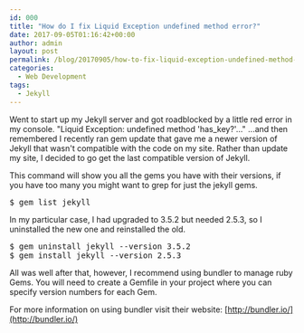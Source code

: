 ```yaml
---
id: 000
title: "How do I fix Liquid Exception undefined method error?"
date: 2017-09-05T01:16:42+00:00
author: admin
layout: post
permalink: /blog/20170905/how-to-fix-liquid-exception-undefined-method-error/
categories:
  - Web Development
tags:
  - Jekyll
---
```


Went to start up my Jekyll server and got roadblocked by a little red error in my console. "Liquid Exception: undefined method 'has_key?'..." ...and then remembered I recently ran gem update that gave me a newer version of Jekyll that wasn't compatible with the code on my site. Rather than update my site, I decided to go get the last compatible version of Jekyll.

This command will show you all the gems you have with their versions, if you have too many you might want to grep for just the jekyll gems.

<pre>
$ gem list jekyll
</pre>

In my particular case, I had upgraded to 3.5.2 but needed 2.5.3, so I uninstalled the new one and reinstalled the old.

<pre>
$ gem uninstall jekyll --version 3.5.2
$ gem install jekyll --version 2.5.3
</pre>

All was well after that, however, I recommend using bundler to manage ruby Gems. You will need to create a Gemfile in your project where you can specify version numbers for each Gem.

For more information on using bundler visit their website:
[http://bundler.io/](http://bundler.io/)
